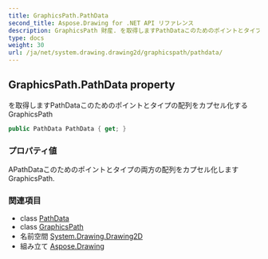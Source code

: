 ```yaml
---
title: GraphicsPath.PathData
second_title: Aspose.Drawing for .NET API リファレンス
description: GraphicsPath 財産. を取得しますPathDataこのためのポイントとタイプの配列をカプセル化するGraphicsPath
type: docs
weight: 30
url: /ja/net/system.drawing.drawing2d/graphicspath/pathdata/
---
```

## GraphicsPath.PathData property

を取得しますPathDataこのためのポイントとタイプの配列をカプセル化するGraphicsPath

```csharp
public PathData PathData { get; }
```

### プロパティ値

APathDataこのためのポイントとタイプの両方の配列をカプセル化しますGraphicsPath.

### 関連項目

* class [PathData](../../pathdata/)
* class [GraphicsPath](../)
* 名前空間 [System.Drawing.Drawing2D](../../graphicspath/)
* 組み立て [Aspose.Drawing](../../../)



